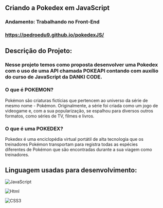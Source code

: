 ## Criando a Pokedex em JavaScript

### Andamento: Trabalhando no Front-End

### https://pedroedu9.github.io/pokedexJS/

## Descrição do Projeto:

### Nesse projeto temos como proposta desenvolver uma Pokedex com o uso de uma API chamada POKEAPI contando com auxílio do curso de JavaScript da DANKI CODE.

### O que é POKEMON?

Pokémon são criaturas fictícias que pertencem ao universo da série de mesmo nome - Pokémon. Originalmente, a série foi criada como um jogo de videogame e, com a sua popularização, se espalhou para diversos outros formatos, como séries de TV, filmes e livros.


### O que é uma POKEDEX?

Pokedex é uma enciclopédia virtual portátil de alta tecnologia que os treinadores Pokémon transportam para registra todas as espécies diferentes de Pokémon que são encontradas durante a sua viagem como treinadores.

## Linguagem usadas para desenvolvimento:

![JavaScript](https://img.shields.io/badge/JavaScript-323330?style=for-the-badge&logo=javascript&logoColor=F7DF1E)

![Html](https://img.shields.io/badge/HTML5-E34F26?style=for-the-badge&logo=html5&logoColor=white)

![CSS3](https://img.shields.io/badge/CSS3-1572B6?style=for-the-badge&logo=css3&logoColor=white)

